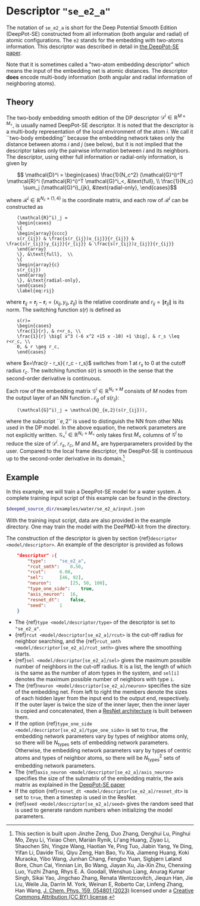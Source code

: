 # Descriptor `"se_e2_a"`

The notation of `se_e2_a` is short for the Deep Potential Smooth Edition (DeepPot-SE) constructed from all information (both angular and radial) of atomic configurations. The `e2` stands for the embedding with two-atoms information. This descriptor was described in detail in [the DeepPot-SE paper](https://arxiv.org/abs/1805.09003).

Note that it is sometimes called a "two-atom embedding descriptor" which means the input of the embedding net is atomic distances. The descriptor **does** encode multi-body information (both angular and radial information of neighboring atoms).

## Theory

The two-body embedding smooth edition of the DP descriptor $\mathcal{D}^i \in \mathbb{R}^{M \times M_{<}}$, is usually named DeepPot-SE descriptor.
It is noted that the descriptor is a multi-body representation of the local environment of the atom $i$. 
We call it ``two-body embedding'' because the embedding network takes only the distance between atoms $i$ and $j$ (see below), but it is not implied that the descriptor takes only the pairwise information between $i$ and its neighbors. 
The descriptor, using either full information or radial-only information, is given by

```math
    \mathcal{D}^i = 
    \begin{cases}
    \frac{1}{N_c^2} (\mathcal{G}^i)^T \mathcal{R}^i (\mathcal{R}^i)^T \mathcal{G}^i_<, &\text{full}, \\
    \frac{1}{N_c} \sum_j (\mathcal{G}^i)_{jk}, &\text{radial-only}, 
    \end{cases}
```

where $\mathcal{R}^i \in \mathbb{R}^{N_c \times \{1,4\}}$ is the coordinate matrix, and each row of $\mathcal{R}^i$ can be constructed as

```
    (\mathcal{R}^i)_j =
    \begin{cases}
    \{
    \begin{array}{cccc}
    s(r_{ij}) & \frac{s(r_{ij})x_{ij}}{r_{ij}} & \frac{s(r_{ij})y_{ij}}{r_{ij}} & \frac{s(r_{ij})z_{ij}}{r_{ij}} 
    \end{array}
    \}, &\text{full},  \\
    \{
    \begin{array}{c}
    s(r_{ij})
    \end{array}
    \}, &\text{radial-only}, 
    \end{cases}
    \label{eq:rij}
```

where $\bm{r}_{ij}=\bm{r}_j-\bm{r}_i = (x_{ij}, y_{ij}, z_{ij})$ is the relative coordinate and $r_{ij}=\lVert \bm{r}_{ij} \lVert$ is its norm. The switching function $s(r)$ is defined as

```
    s(r)=
    \begin{cases}
    \frac{1}{r}, & r<r_s, \\
    \frac{1}{r} \big[ x^3 (-6 x^2 +15 x -10) +1 \big], & r_s \leq r<r_c, \\
    0, & r \geq r_c,
    \end{cases}
```

where $x=\frac{r - r_s}{ r_c - r_s}$  switches from 1 at $r_s$ to 0 at the cutoff radius $r_c$. 
The switching function $s(r)$ is smooth in the sense that the second-order derivative is continuous.

Each row of the embedding matrix  $\mathcal{G}^i \in \mathbb{R}^{N_c \times M}$ consists of $M$ nodes from the output layer of an NN function $\mathcal{N}_g$ of $s(r_{ij})$:

```
    (\mathcal{G}^i)_j = \mathcal{N}_{e,2}(s(r_{ij})),
```

where the subscript ``$e,2$'' is used to distinguish the NN from other NNs used in the DP model.
In the above equation, the network parameters are not explicitly written.
$\mathcal{G}^i_< \in \mathbb{R}^{N_c \times M_<}$ only takes first $M_<$ columns of $\mathcal{G}^i$ to reduce the size of $\mathcal D^i$.
$r_s$, $r_c$, $M$ and $M_<$ are hyperparameters provided by the user.
Compared to the local frame descriptor, the DeepPot-SE is continuous up to the second-order derivative in its domain.[^1]

[^1]: This section is built upon Jinzhe Zeng, Duo Zhang, Denghui Lu, Pinghui Mo, Zeyu Li, Yixiao Chen,  Marián Rynik, Li'ang Huang, Ziyao Li, Shaochen Shi, Yingze Wang, Haotian Ye, Ping Tuo, Jiabin Yang, Ye Ding, Yifan Li, Davide Tisi, Qiyu Zeng, Han Bao, Yu Xia, Jiameng Huang, Koki Muraoka, Yibo Wang, Junhan Chang, Fengbo Yuan, Sigbjørn Løland Bore, Chun Cai, Yinnian Lin, Bo Wang, Jiayan Xu, Jia-Xin Zhu, Chenxing Luo, Yuzhi Zhang, Rhys E. A. Goodall, Wenshuo Liang, Anurag Kumar Singh, Sikai Yao, Jingchao Zhang, Renata Wentzcovitch, Jiequn Han, Jie Liu, Weile Jia, Darrin M. York, Weinan E, Roberto Car, Linfeng Zhang, Han Wang, [J. Chem. Phys. 159, 054801 (2023)](https://doi.org/10.1063/5.0155600) licensed under a [Creative Commons Attribution (CC BY) license](http://creativecommons.org/licenses/by/4.0/).

## Example

In this example, we will train a DeepPot-SE model for a water system.  A complete training input script of this example can be found in the directory.
```bash
$deepmd_source_dir/examples/water/se_e2_a/input.json
```
With the training input script, data are also provided in the example directory. One may train the model with the DeePMD-kit from the directory.

The construction of the descriptor is given by section {ref}`descriptor <model/descriptor>`. An example of the descriptor is provided as follows
```json
	"descriptor" :{
	    "type":		"se_e2_a",
	    "rcut_smth":	0.50,
	    "rcut":		6.00,
	    "sel":		[46, 92],
	    "neuron":		[25, 50, 100],
	    "type_one_side":	true,
	    "axis_neuron":	16,
	    "resnet_dt":	false,
	    "seed":		1
	}
```
* The {ref}`type <model/descriptor/type>` of the descriptor is set to `"se_e2_a"`.
* {ref}`rcut <model/descriptor[se_e2_a]/rcut>` is the cut-off radius for neighbor searching, and the {ref}`rcut_smth <model/descriptor[se_e2_a]/rcut_smth>` gives where the smoothing starts.
* {ref}`sel <model/descriptor[se_e2_a]/sel>` gives the maximum possible number of neighbors in the cut-off radius. It is a list, the length of which is the same as the number of atom types in the system, and `sel[i]` denotes the maximum possible number of neighbors with type `i`.
* The {ref}`neuron <model/descriptor[se_e2_a]/neuron>` specifies the size of the embedding net. From left to right the members denote the sizes of each hidden layer from the input end to the output end, respectively. If the outer layer is twice the size of the inner layer, then the inner layer is copied and concatenated, then a [ResNet architecture](https://arxiv.org/abs/1512.03385) is built between them.
* If the option {ref}`type_one_side <model/descriptor[se_e2_a]/type_one_side>` is set to `true`, the embedding network parameters vary by types of neighbor atoms only, so there will be $N_\text{types}$ sets of embedding network parameters. Otherwise, the embedding network parameters vary by types of centric atoms and types of neighbor atoms, so there will be $N_\text{types}^2$ sets of embedding network parameters.
* The {ref}`axis_neuron <model/descriptor[se_e2_a]/axis_neuron>` specifies the size of the submatrix of the embedding matrix, the axis matrix as explained in the [DeepPot-SE paper](https://arxiv.org/abs/1805.09003)
* If the option {ref}`resnet_dt <model/descriptor[se_e2_a]/resnet_dt>` is set to `true`, then a timestep is used in the ResNet.
* {ref}`seed <model/descriptor[se_e2_a]/seed>` gives the random seed that is used to generate random numbers when initializing the model parameters.
